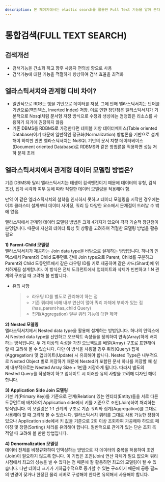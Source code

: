 ```yaml
---
description: 본 페이지에서는 elastic search를 활용한 Full Text 기능을 알아 본다.
---
```


# 통합검색(FULL TEXT SEARCH)

## 검색개선

* 검색기능을 간소화 하고 향후 사용자 편의성 향으로 사용
* 검색기능에 대한 기능을 적절하게 향상하여 검색 효율을 최적화

## 엘라스틱서치와 관계형 디비 차이?

* 일반적으로 RDB는 행을 기반으로 데이터를 저장, 그에 반해 엘라스틱서치는 단어를 기반으로(역인덱스, Inverted Index) 저장. 이로 인한 장단점은 엘라스틱서치가 기본적으로 Nosql처럼 문서형 저장 방식으로 수정과 생성에는 엄청많은 리소스를 사용하기 되기에 권장하지 않음
* 기존 DBMS를 RDBMS로 가정한다면 테이블 지향 데이터베이스(Table oriented Database)이기 때문에 일반적인 정규화(Normalization) 방법론을 기반으로 설계해야 하지만 반면 엘라스틱서치는 NoSQL 기반의 문서 지향 데이터베이스(Document oriented Database)로 RDBMS와 같은 방법론을 적용하면 성능 저하 문제 초래

## 엘라스틱서치에서 관계형 데이터 모델링 방법은?

기존 DBMS와 달리 엘라스틱서치는 태생이 검색엔진이기 때문에 데이터의 유형, 검색 조건, 집계·시각화 여부 등에 따라 적절한 데이터 모델링을 적용해야 함.

만약 이 같은 엘라스틱서치의 철학을 인지하지 못하고 데이터 모델링을 시작한 경우에는 이후 클러스터 설계부터 데이터 사이징, 쿼리 등 다양한 요소에서 문제점이 드러날 수 밖에 없음.

엘라스틱에서 관계형 데이터 모델링 방법은 크게 4가지가 있으며 각각 기술적 장단점이 분명합니다. 때문에 자신의 데이터 특성 및 상황을 고려하여 적절한 모델링 방법을 활용 필요

**1) Parent-Child 모델링**\
엘라스틱서치가 제공하는 Join data type을 바탕으로 설계하는 방법입니다. 하나의 인덱스에서 Parent와 Child 도큐먼트 간에 Join type으로 Parent, Child를 구분하고 Parent와 Child 도큐먼트에서 같은 라우팅 ID를 키로 제공하여 같은 샤드(Shard)에 위치하게끔 설계합니다. 이 방식은 전체 도큐먼트에서 업데이트와 삭제가 빈번하고 1:N 관계의 구조일 때 고려해 볼 만합니다.

*   유의 사항

    > * 라우팅 ID를 별도로 관리해야 하는 점
    > * 기존 쿼리에 비해 내부 연산이 많아 쿼리 자체에 부하가 있는 점(has\_parent·has\_child Query)
    > * 집계(Aggregation) 일부 쿼리 기능에 대한 제약

**2) Nested 모델링**\
엘라스틱서치에서 Nested data type을 활용해 설계하는 방법입니다. 하나의 인덱스에서 Nested data type을 선언하고 오브젝트 속성들을 정의하여 연속(Array)하게 배치하는 방식입니다. 두 개 이상의 속성을 가진 오브젝트를 배열(Array) 구조로 표현해야 할 때 고려해 볼 수 있습니다. 다만 이 방식을 사용할 경우 쿼리(Query)·집계(Aggregation) 및 업데이트(Update) 시 유의해야 합니다. Nested Type은 내부적으로 Nested Object 별로 저장하기 때문에 Nested가 포함된 문서 하나를 저장할 때 실제 내부적으로는 Nested Array Size + 1만큼 저장하게 됩니다. 따라서 별도의 Nested Query를 작성해야 하고 업데이트 시 이러한 유의 사항을 고려해 디자인 해야 합니다.

**3) Application Side Join 모델링**\
기본 키(Primary Key)를 기준으로 관계(Relation) 있는 엔티티(Entity)들을 서로 다른 도큐먼트에 배치하여 Application side에서 키를 기준으로 조인(Join)하여 처리하는 방식입니다. 이 모델링은 1:1 관계의 구조로 기존 쿼리와 집계(Aggregation)를 그대로 사용해야 할 때 고려해 볼 수 있습니다. 엘라스틱서치 쿼리를 그대로 사용 가능한 장점이 있으나 Application side에서 키 값을 기준으로 2회 이상 조회하여 가공해야 하므로 페이징 및 정렬(Sorting) 처리를 유의해야 합니다. 일반적으로 관계가 있는 단순 조회 목적일 때 고려해 볼 만한 방법입니다.

**4) Denormalization 모델링**\
데이터 전체를 비정규화하여 인덱싱하는 방법으로 각 데이터의 중복을 허용하여 조인(Join)이 필요하지 않도록 합니다. 이 기법은 조인(Join) 연산 자체가 필요 없으며 쿼리 시점에서 최고의 성능을 낼 수 있다는 점 때문에 잘 활용하면 최고의 모델링이 될 수 있습니다. 다만 데이터 크기가 기하급수적으로 증가할 수 있는 구조이기 때문에 공통 필드의 변경이 잦거나 한정된 물리 서버로 구성해야 한다면 유의해서 사용해야 합니다.
